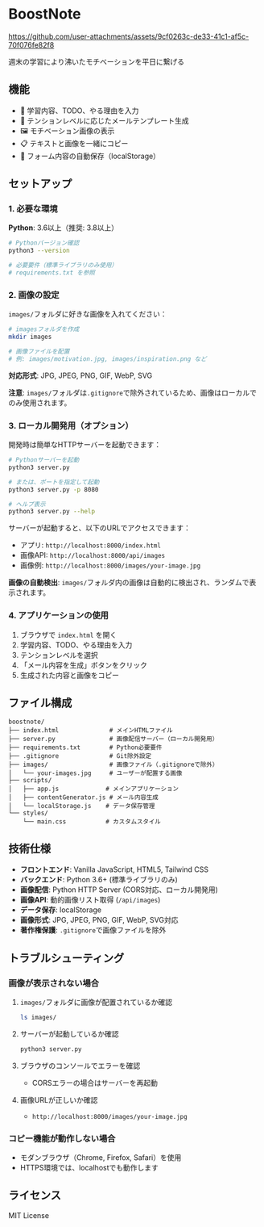 # BoostNote


https://github.com/user-attachments/assets/9cf0263c-de33-41c1-af5c-70f076fe82f8

週末の学習により沸いたモチベーションを平日に繋げる

## 機能

- 📝 学習内容、TODO、やる理由を入力
- 🎯 テンションレベルに応じたメールテンプレート生成
- 🖼️ モチベーション画像の表示
- 📋 テキストと画像を一緒にコピー
- 💾 フォーム内容の自動保存（localStorage）

## セットアップ

### 1. 必要な環境

**Python**: 3.6以上（推奨: 3.8以上）

```bash
# Pythonバージョン確認
python3 --version

# 必要要件（標準ライブラリのみ使用）
# requirements.txt を参照
```

### 2. 画像の設定

`images/`フォルダに好きな画像を入れてください：

```bash
# imagesフォルダを作成
mkdir images

# 画像ファイルを配置
# 例: images/motivation.jpg, images/inspiration.png など
```

**対応形式**: JPG, JPEG, PNG, GIF, WebP, SVG

**注意**: `images/`フォルダは`.gitignore`で除外されているため、画像はローカルでのみ使用されます。

### 3. ローカル開発用（オプション）

開発時は簡単なHTTPサーバーを起動できます：

```bash
# Pythonサーバーを起動
python3 server.py

# または、ポートを指定して起動
python3 server.py -p 8080

# ヘルプ表示
python3 server.py --help
```

サーバーが起動すると、以下のURLでアクセスできます：
- アプリ: `http://localhost:8000/index.html`
- 画像API: `http://localhost:8000/api/images`
- 画像例: `http://localhost:8000/images/your-image.jpg`

**画像の自動検出**: `images/`フォルダ内の画像は自動的に検出され、ランダムで表示されます。

### 4. アプリケーションの使用

1. ブラウザで `index.html` を開く
2. 学習内容、TODO、やる理由を入力
3. テンションレベルを選択
4. 「メール内容を生成」ボタンをクリック
5. 生成された内容と画像をコピー

## ファイル構成

```
boostnote/
├── index.html              # メインHTMLファイル
├── server.py               # 画像配信サーバー（ローカル開発用）
├── requirements.txt        # Python必要要件
├── .gitignore              # Git除外設定
├── images/                 # 画像ファイル（.gitignoreで除外）
│   └── your-images.jpg     # ユーザーが配置する画像
├── scripts/
│   ├── app.js             # メインアプリケーション
│   ├── contentGenerator.js # メール内容生成
│   └── localStorage.js    # データ保存管理
└── styles/
    └── main.css           # カスタムスタイル
```

## 技術仕様

- **フロントエンド**: Vanilla JavaScript, HTML5, Tailwind CSS
- **バックエンド**: Python 3.6+ (標準ライブラリのみ)
- **画像配信**: Python HTTP Server (CORS対応、ローカル開発用)
- **画像API**: 動的画像リスト取得 (`/api/images`)
- **データ保存**: localStorage
- **画像形式**: JPG, JPEG, PNG, GIF, WebP, SVG対応
- **著作権保護**: `.gitignore`で画像ファイルを除外

## トラブルシューティング

### 画像が表示されない場合

1. `images/`フォルダに画像が配置されているか確認
   ```bash
   ls images/
   ```

2. サーバーが起動しているか確認
   ```bash
   python3 server.py
   ```

3. ブラウザのコンソールでエラーを確認
   - CORSエラーの場合はサーバーを再起動

4. 画像URLが正しいか確認
   - `http://localhost:8000/images/your-image.jpg`

### コピー機能が動作しない場合

- モダンブラウザ（Chrome, Firefox, Safari）を使用
- HTTPS環境では、localhostでも動作します

## ライセンス

MIT License

